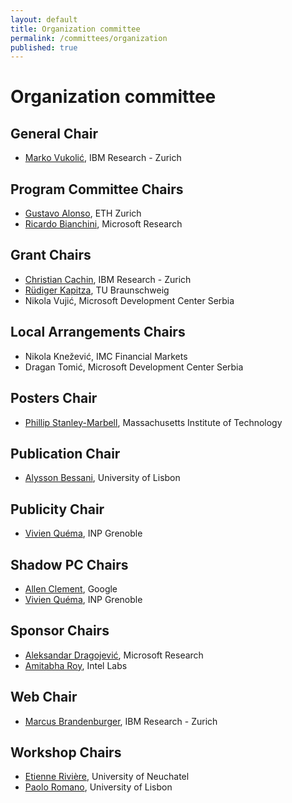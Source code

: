 ```yaml
---
layout: default
title: Organization committee
permalink: /committees/organization
published: true
---
```

# Organization committee

## General Chair
* [Marko Vukolić](http://vukolic.com/), IBM Research - Zurich

## Program Committee Chairs
* [Gustavo Alonso](http://people.inf.ethz.ch/alonso/), ETH Zurich
* [Ricardo Bianchini](http://www.cs.rutgers.edu/~ricardob/), Microsoft Research

<!-- alphabetical order -->

## Grant Chairs
* [Christian Cachin](https://www.zurich.ibm.com/~cca/), IBM Research - Zurich
* <a href="https://www.ibr.cs.tu-bs.de/users/kapitza/" target="_blank">Rüdiger Kapitza</a>, TU Braunschweig
* Nikola Vujić, Microsoft Development Center Serbia

## Local Arrangements Chairs
* Nikola Knežević, IMC Financial Markets
* Dragan Tomić, Microsoft Development Center Serbia

## Posters Chair
* [Phillip Stanley-Marbell](http://www.phillipstanleymarbell.org/), Massachusetts Institute of Technology

## Publication Chair
* [Alysson Bessani](http://www.di.fc.ul.pt/~bessani/), University of Lisbon

## Publicity Chair
* [Vivien Quéma](http://lig-membres.imag.fr/quema/), INP Grenoble

## Shadow PC Chairs
* [Allen Clement](http://www.mpi-sws.org/~aclement/), Google
* [Vivien Quéma](http://lig-membres.imag.fr/quema/), INP Grenoble

## Sponsor Chairs
* [Aleksandar Dragojević](http://research.microsoft.com/en-us/people/alekd/), Microsoft Research 
* [Amitabha Roy](https://sites.google.com/site/amitabharoy/), Intel Labs

## Web Chair
* [Marcus Brandenburger](http://researcher.watson.ibm.com/researcher/view.php?person=zurich-BUR), IBM Research - Zurich

## Workshop Chairs
* [Etienne Rivière](http://members.unine.ch/etienne.riviere/), University of Neuchatel
* [Paolo Romano](http://www.gsd.inesc-id.pt/~romanop/), University of Lisbon